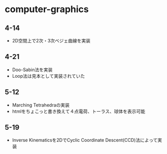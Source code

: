 # computer-graphics

## 4-14
- 2D空間上で2次・3次ベジェ曲線を実装

## 4-21
- Doo-Sabin法を実装
- Loop法は見本として実装されていた

## 5-12
- Marching Tetrahedraの実装
- htmlをちょこっと書き換えて４点電荷、トーラス、球体を表示可能

## 5-19
- Inverse Kinematicsを2DでCyclic Coordinate Descent(CCD)法によって実装
